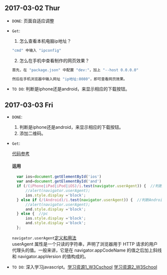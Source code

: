 ## 2017-03-02 Thur
* `DONE`: 页面自适应调整
* `Get`: 
  1. 怎么查看本机电脑ip地址？
 	```bash
 	"cmd" 中输入 "ipconfig"
 	```

  2. 怎么在手机中查看制作的网页效果？
  	```bash
  	首先，在 "package.json" 中配置 "dev:"，加上 "--host 0.0.0.0"
	
  	然后在手机浏览器中输入网址 "ip地址:8080"，即可查看网页效果。
  	```
* `TO DO`: 判断是iphone还是android，来显示相应的下载按钮。


## 2017-03-03 Fri
* `DONE`:
	1. 判断是iphone还是android，来显示相应的下载按钮。
	2. 添加二维码。
* `Get`: 

  [代码参考](http://www.cnblogs.com/sese/p/5629404.html)

  #### 运用
  ```javascript
	var ios=document.getElementById('ios')
	var and=document.getElementById('and')
	if (/(iPhone|iPad|iPod|iOS)/i.test(navigator.userAgent)) {  //判断iPhone|iPad|iPod|iOS
		//alert(navigator.userAgent);  
		ios.style.display ='block';
	} else if (/(Android)/i.test(navigator.userAgent)) {  //判断Android
		//alert(navigator.userAgent); 
		and.style.display ='block';
	} else {  //pc
		ios.style.display ='block';
		and.style.display ='block';
	};
  ```

  `navigator.userAgent`[定义和用法](http://www.w3school.com.cn/jsref/prop_nav_useragent.asp)<br>
  userAgent 属性是一个只读的字符串，声明了浏览器用于 HTTP 请求的用户代理头的值。一般来讲，它是在 navigator.appCodeName 的值之后加上斜线和 navigator.appVersion 的值构成的。
* `TO DO`: 深入学习javascript。[学习资源1_W3Cschool](http://www.w3cschool.cn/javascript/)    [学习资源2_W3School](http://www.w3school.com.cn/b.asp)

